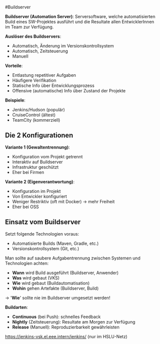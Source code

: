 #Buildserver

**Buildserver (Automation Server)**: Serversoftware, welche automatisierten Build eines SW-Projektes ausführt und die Resultate allen EntwicklerInnen im Team zur Verfügung.

**Auslöser des Buildservers**:

* Automatisch, Änderung im Versionskontrollsystem
* Automatisch, Zeitsteuerung
* Manuell

**Vorteile**:

* Entlastung repetitiver Aufgaben
* Häufigere Verifikation
* Statische Info über Entwicklungsprozess
* Offensive (automatische) Info über Zustand der Projekte

**Beispiele**:

* Jenkins/Hudson (populär)
* CruiseControl (ältest)
* TeamCity (kommerziell)

## Die 2 Konfigurationen

**Variante 1 (Gewaltentrennung)**:

* Konfiguration vom Projekt getrennt
* Interaktiv auf Buildserver
* Infrastruktur geschützt
* Eher bei Firmen

**Variante 2 (Eigenverantwortung)**:

* Konfiguration im Projekt
* Von Entwickler konfiguriert
* Weniger Restriktiv (oft mit Docker) $\to$ mehr Freiheit
* Eher bei OSS

## Einsatz vom Buildserver

Setzt folgende Technologien voraus:

* Automatisierte Builds (Maven, Gradle, etc.)
* Versionskontrollsystem (Git, etc.)

Man sollte auf saubere Aufgabentrennung zwischen Systemen und Technologien achten:

* **Wann** wird Build ausgeführt (Buildserver, Anwender)
* **Was** wird gebaut (VKS)
* **Wie** wird gebaut (Buildautomatisation)
* **Wohin** gehen Artefakte (Buildserver, Build)

$\to$ '**Wie**' sollte nie im Buildserver umgesetzt werden!

**Buildarten**:

* **Continuous** (bei Push): schnelles Feedback
* **Nightly** (Zeitsteuerung): Resultate am Morgen zur Verfügung
* **Release** (Manuell): Reproduzierbarkeit gewährleisten

https://jenkins-vsk.el.eee.intern/jenkins/ (nur im HSLU-Netz)



